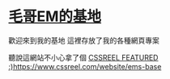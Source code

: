 # [毛哥EM的基地](https://elvismao.com)
  歡迎來到我的基地 這裡存放了我的各種網頁專案

  聽說這網站不小心拿了個 [CSSREEL FEATURED :)](https://www.cssreel.com/website/ems-base)https://www.cssreel.com/website/ems-base
